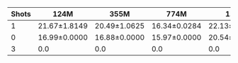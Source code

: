 |   Shots | 124M         | 355M         | 774M         | 1.5B         | 1.3B         | 2.7B         | 6B           |
|---------|--------------|--------------|--------------|--------------|--------------|--------------|--------------|
|       1 | 21.67±1.8149 | 20.49±1.0625 | 16.34±0.0284 | 22.13±1.7083 | 21.96±1.3781 | 21.83±0.4499 | 26.13±0.6344 |
|       0 | 16.99±0.0000 | 16.88±0.0000 | 15.97±0.0000 | 20.54±0.0000 | 18.98±0.0000 | 19.56±0.0000 | 18.98±0.0000 |
|       3 | 0.0          | 0.0          | 0.0          | 0.0          | 23.17±0.0000 | 23.34±0.0000 | 28.65±0.0000 |